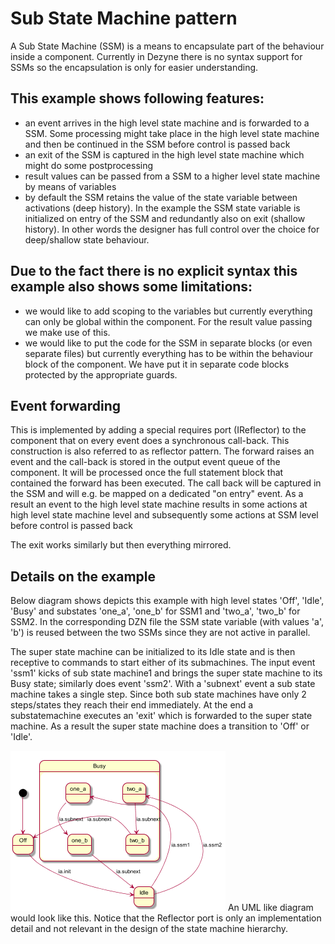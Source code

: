 # Sub State Machine pattern

A Sub State Machine (SSM) is a means to encapsulate part of the behaviour inside a component.
Currently in Dezyne there is no syntax support for SSMs so the encapsulation is only for easier understanding.

## This example shows following features:
* an event arrives in the high level state machine and is forwarded to a SSM. 
Some processing might take place in the high level state machine and then be continued in the SSM before control is passed back
* an exit of the SSM is captured in the high level state machine which might do some postprocessing
* result values can be passed from a SSM to a higher level state machine by means of variables
* by default the SSM retains the value of the state variable between activations (deep history). 
In the example the SSM state variable is initialized on entry of the SSM and redundantly also on exit (shallow history).
In other words the designer has full control over the choice for deep/shallow state behaviour.

## Due to the fact there is no explicit syntax this example also shows some limitations:
* we would like to add scoping to the variables but currently everything can only be global within the component.
For the result value passing we make use of this.
* we would like to put the code for the SSM in separate blocks (or even separate files) but currently everything has to be
within the behaviour block of the component. We have put it in separate code blocks protected by the appropriate guards.

## Event forwarding

This is implemented by adding a special requires port (IReflector) to the component that on every event does a synchronous call-back. This construction is also referred to as reflector pattern.
The forward raises an event and the call-back is stored in the output event queue of the component.
It will be processed once the full statement block that contained the forward has been executed.
The call back will be captured in the SSM and will e.g. be mapped on a dedicated "on entry" event.
As a result an event to the high level state machine results in some actions at high level state machine level and
subsequently some actions at SSM level before control is passed back

The exit works similarly but then everything mirrored.

## Details on the example

Below diagram shows depicts this example with high level states 'Off', 'Idle', 'Busy' and substates 'one_a', 'one_b' for SSM1 and 'two_a', 'two_b' for SSM2.
In the corresponding DZN file the SSM state variable (with values 'a', 'b') is reused between the two SSMs since they are not active in parallel.

The super state machine can be initialized to its Idle state and is then receptive to commands to start either of its submachines. The input event 'ssm1' kicks of sub state machine1 and brings the super state machine to its Busy state; similarly does event 'ssm2'. With a 'subnext' event a sub state machine takes a single step. Since both sub state machines have only 2 steps/states they reach their end immediately. At the end a substatemachine executes an 'exit' which is forwarded to the super state machine. As a result the super state machine does a transition to 'Off' or 'Idle'.


![](images/ssm2.png)
An UML like diagram would look like this. Notice that the Reflector port is only an implementation detail and not relevant in the design of the state machine hierarchy.
